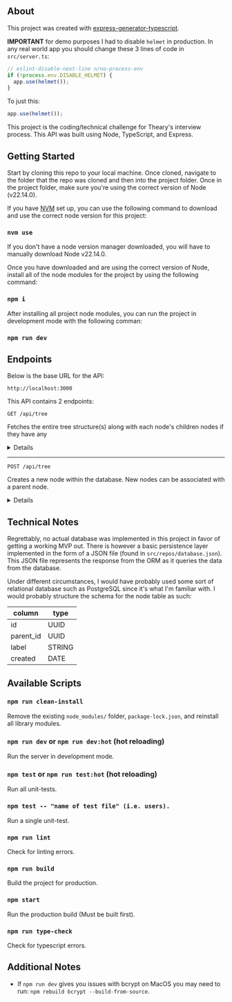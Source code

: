 ## About

This project was created with [express-generator-typescript](https://github.com/seanpmaxwell/express-generator-typescript).

**IMPORTANT** for demo purposes I had to disable `helmet` in production. In any real world app you should change these 3 lines of code in `src/server.ts`:

```ts
// eslint-disable-next-line n/no-process-env
if (!process.env.DISABLE_HELMET) {
  app.use(helmet());
}
```

To just this:

```ts
app.use(helmet());
```

This project is the coding/technical challenge for Theary's interview process. This API was built using Node, TypeScript, and Express.

## Getting Started

Start by cloning this repo to your local machine. Once cloned, navigate to the folder that the repo was cloned and then into the project folder. Once in the project folder, make sure you're using the correct version of Node (v22.14.0).

If you have [NVM](https://github.com/nvm-sh/nvm) set up, you can use the following command to download and use the correct node version for this project:

### `nvm use`

If you don't have a node version manager downloaded, you will have to manually download Node v22.14.0.

Once you have downloaded and are using the correct version of Node, install all of the node modules for the project by using the following command:

### `npm i`

After installing all project node modules, you can run the project in development mode with the following comman:

### `npm run dev`

## Endpoints

Below is the base URL for the API:

```
http://localhost:3000
```

This API contains 2 endpoints:

```
GET /api/tree
```

Fetches the entire tree structure(s) along with each node's children nodes if they have any

<details>
<summary>Details</summary>

Request:

```
No parameters
```

| Code | Description |
| :--- | :---------- |
| 200  | 'OK'        |

Response:

```json
{
  "tree": [
    {
      "id": 1,
      "label": "root",
      "children": [
        {
          "id": 3,
          "label": "bear",
          "children": [
            {
              "id": 4,
              "label": "cat",
              "children": []
            }
          ]
        },
        {
          "id": 7,
          "label": "frog",
          "children": []
        }
      ]
    }
  ]
}
```

</details>

---

```
POST /api/tree
```

Creates a new node within the database. New nodes can be associated with a parent node.

<details>
<summary>Details</summary>

Request:

```json
{
  "label": "cat's child",
  "parentId": 4
}
```

| Code | Description |
| :--- | :---------- |
| 201  | 'CREATED'   |

Response:

```
No response
```

</details>

## Technical Notes

Regrettably, no actual database was implemented in this project in favor of getting a working MVP out. There is however a basic persistence layer implemented in the form of a JSON file (found in `src/repos/database.json`). This JSON file represents the response from the ORM as it queries the data from the database.

Under different circumstances, I would have probably used some sort of relational database such as PostgreSQL since it's what I'm familiar with. I would probably structure the schema for the node table as such:

| column    | type   |
| --------- | ------ |
| id        | UUID   |
| parent_id | UUID   |
| label     | STRING |
| created   | DATE   |

## Available Scripts

### `npm run clean-install`

Remove the existing `node_modules/` folder, `package-lock.json`, and reinstall all library modules.

### `npm run dev` or `npm run dev:hot` (hot reloading)

Run the server in development mode.<br/>

### `npm test` or `npm run test:hot` (hot reloading)

Run all unit-tests.

### `npm test -- "name of test file" (i.e. users).`

Run a single unit-test.

### `npm run lint`

Check for linting errors.

### `npm run build`

Build the project for production.

### `npm start`

Run the production build (Must be built first).

### `npm run type-check`

Check for typescript errors.

## Additional Notes

- If `npm run dev` gives you issues with bcrypt on MacOS you may need to run: `npm rebuild bcrypt --build-from-source`.

